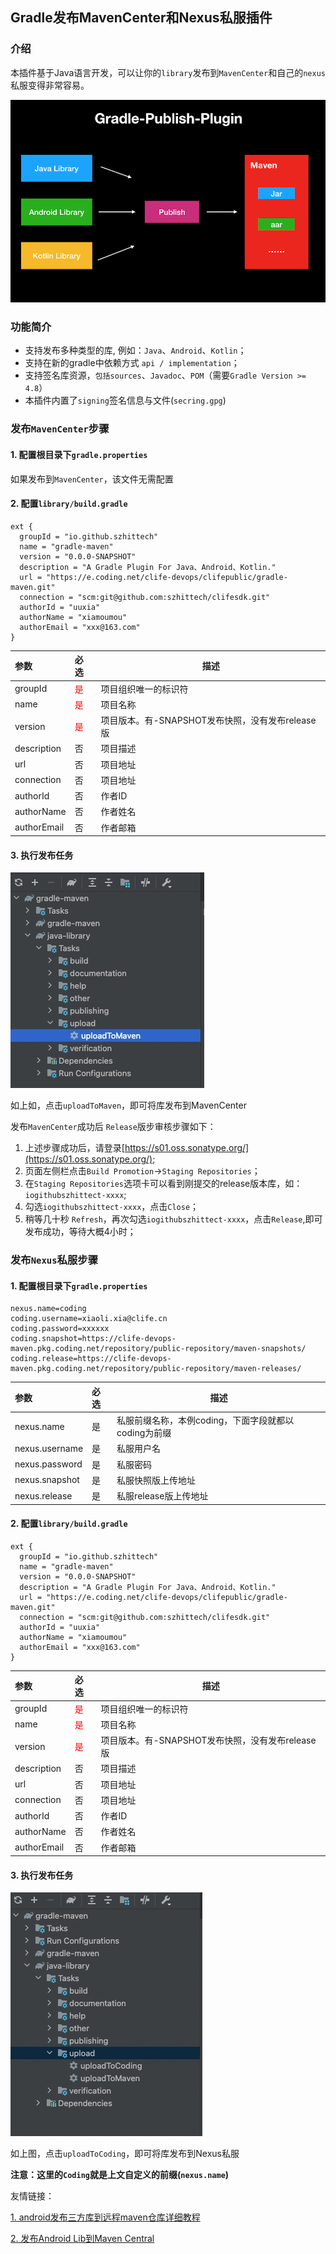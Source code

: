## Gradle发布MavenCenter和Nexus私服插件

### 介绍
本插件基于Java语言开发，可以让你的`library`发布到`MavenCenter`和自己的`nexus`私服变得非常容易。

![gradle-publish-plugin.png](img/gradle-publish-plugin.png)


### 功能简介

- 支持发布多种类型的库, 例如：`Java`、`Android`、`Kotlin`；
- 支持在新的gradle中依赖方式 `api / implementation`；
- 支持签名库资源，`包括sources`、`Javadoc`、`POM`（需要`Gradle Version >= 4.8`）
- 本插件内置了`signing`签名信息与文件(`secring.gpg`)

### 发布`MavenCenter`步骤

#### 1. 配置根目录下`gradle.properties`

如果发布到`MavenCenter`，该文件无需配置

#### 2. 配置`library/build.gradle`

```
ext {
  groupId = "io.github.szhittech"
  name = "gradle-maven"
  version = "0.0.0-SNAPSHOT"
  description = "A Gradle Plugin For Java、Android、Kotlin."
  url = "https://e.coding.net/clife-devops/clifepublic/gradle-maven.git"
  connection = "scm:git@github.com:szhittech/clifesdk.git"
  authorId = "uuxia"
  authorName = "xiamoumou"
  authorEmail = "xxx@163.com"
}

```

| 参数          | 必选                         | 描述                               |
|:------------|:---------------------------|----------------------------------|
| groupId     | <font color='red'>是</font> | 项目组织唯一的标识符                       |
| name        | <font color='red'>是</font> | 项目名称                             |
| version     | <font color='red'>是</font> | 项目版本。有-SNAPSHOT发布快照，没有发布release版 |
| description | 否                          | 项目描述                             |
| url         | 否                          | 项目地址                             |
| connection  | 否                          | 项目地址                             |
| authorId    | 否                          | 作者ID                             |
| authorName  | 否                          | 作者姓名                             |
| authorEmail | 否                          | 作者邮箱                             |

#### 3. 执行发布任务

![发布Maven](img/maven.jpg)

如上如，点击`uploadToMaven`，即可将库发布到MavenCenter

发布`MavenCenter`成功后 `Release`版步审核步骤如下：
1. 上述步骤成功后，请登录[https://s01.oss.sonatype.org/](https://s01.oss.sonatype.org/);
2. 页面左侧栏点击`Build Promotion`->`Staging Repositories`；
3. 在`Staging Repositories`选项卡可以看到刚提交的release版本库，如：`iogithubszhittect-xxxx`;
4. 勾选`iogithubszhittect-xxxx`，点击`Close`；
5. 稍等几十秒 `Refresh`，再次勾选`iogithubszhittect-xxxx`，点击`Release`,即可发布成功，等待大概4小时；


### 发布`Nexus`私服步骤

#### 1. 配置根目录下`gradle.properties`

```
nexus.name=coding
coding.username=xiaoli.xia@clife.cn
coding.password=xxxxxx
coding.snapshot=https://clife-devops-maven.pkg.coding.net/repository/public-repository/maven-snapshots/
coding.release=https://clife-devops-maven.pkg.coding.net/repository/public-repository/maven-releases/
```

| 参数             | 必选  | 描述                               |
|:---------------|:----|----------------------------------|
| nexus.name     | 是   | 私服前缀名称，本例coding，下面字段就都以coding为前缀 |
| nexus.username | 是   | 私服用户名                            |
| nexus.password | 是   | 私服密码                             |
| nexus.snapshot | 是   | 私服快照版上传地址                        |
| nexus.release  | 是   | 私服release版上传地址                   |


#### 2. 配置`library/build.gradle`

```
ext {
  groupId = "io.github.szhittech"
  name = "gradle-maven"
  version = "0.0.0-SNAPSHOT"
  description = "A Gradle Plugin For Java、Android、Kotlin."
  url = "https://e.coding.net/clife-devops/clifepublic/gradle-maven.git"
  connection = "scm:git@github.com:szhittech/clifesdk.git"
  authorId = "uuxia"
  authorName = "xiamoumou"
  authorEmail = "xxx@163.com"
}

```

| 参数          | 必选                         | 描述                               |
|:------------|:---------------------------|----------------------------------|
| groupId     | <font color='red'>是</font> | 项目组织唯一的标识符                       |
| name        | <font color='red'>是</font> | 项目名称                             |
| version     | <font color='red'>是</font> | 项目版本。有-SNAPSHOT发布快照，没有发布release版 |
| description | 否                          | 项目描述                             |
| url         | 否                          | 项目地址                             |
| connection  | 否                          | 项目地址                             |
| authorId    | 否                          | 作者ID                             |
| authorName  | 否                          | 作者姓名                             |
| authorEmail | 否                          | 作者邮箱                             |

#### 3. 执行发布任务

![发布Maven](img/nexus.jpg)

如上图，点击`uploadToCoding`，即可将库发布到Nexus私服

**注意：这里的`Coding`就是上文自定义的前缀(`nexus.name`)**


友情链接：


[1. android发布三方库到远程maven仓库详细教程](https://blog.csdn.net/zyw0101/article/details/120670836?utm_medium=distribute.pc_aggpage_search_result.none-task-blog-2~aggregatepage~first_rank_ecpm_v1~rank_v31_ecpm-2-120670836.pc_agg_new_rank&utm_term=android%E5%8F%91%E5%B8%83maven&spm=1000.2123.3001.4430)

[2. 发布Android Lib到Maven Central](https://mp.weixin.qq.com/s/FVR6_zMp5DxO5N4ptVuA6g)
